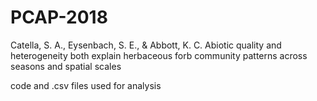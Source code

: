 # PCAP-2018
Catella, S. A., Eysenbach, S. E., &amp; Abbott, K. C. Abiotic quality and heterogeneity both explain herbaceous forb community patterns across seasons and spatial scales

code and .csv files used for analysis
